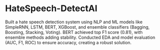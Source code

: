 # HateSpeech-DetectAI
Built a hate speech detection system using NLP and ML models like SimpleRNN, LSTM, BERT, XGBoost, and ensemble classifiers (Bagging, Boosting, Stacking, Voting). BERT achieved top F1 score (0.81), with ensemble methods adding stability. Conducted EDA and model evaluation (AUC, F1, ROC) to ensure accuracy, creating a robust solution.
